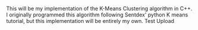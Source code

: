 This will be my implementation of the K-Means Clustering algorithm in C++. I originally programmed this algorithm following Sentdex' python K means tutorial, but this implementation will be entirely my own. Test Upload
